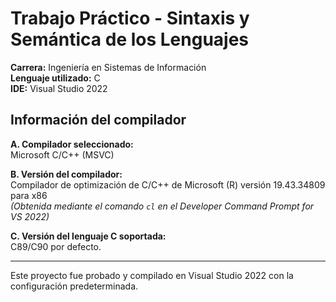 # Trabajo Práctico - Sintaxis y Semántica de los Lenguajes  
**Carrera:** Ingeniería en Sistemas de Información  
**Lenguaje utilizado:** C  
**IDE:** Visual Studio 2022

## Información del compilador

**A. Compilador seleccionado:**  
Microsoft C/C++ (MSVC)

**B. Versión del compilador:**  
Compilador de optimización de C/C++ de Microsoft (R) versión 19.43.34809 para x86  
*(Obtenida mediante el comando `cl` en el Developer Command Prompt for VS 2022)*

**C. Versión del lenguaje C soportada:**  
C89/C90 por defecto.  

---

Este proyecto fue probado y compilado en Visual Studio 2022 con la configuración predeterminada.